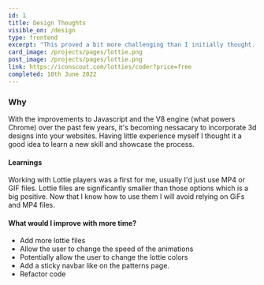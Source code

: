 ```yaml
---
id: 1
title: Design Thoughts
visible_on: /design
type: frontend
excerpt: "This proved a bit more challenging than I initially thought. There was a range of different Lottie libraries to choose from and packages for playing the files. The first two I tried wound up being bad matches for Nuxt, which was a minor setback"
card_image: /projects/pages/lottie.png
post_image: /projects/pages/lottie.png
link: https://iconscout.com/lotties/coder?price=free
completed: 10th June 2022
---
```


### Why

With the improvements to Javascript and the V8 engine (what powers Chrome) over the past few years, it's becoming nessacary to incorporate 3d designs into your websites. Having little experience myself I thought it a good idea to learn a new skill and showcase the process.

#### Learnings

Working with Lottie players was a first for me, usually I'd just use MP4 or GIF files. Lottie files are significantly smaller than those options which is a big positive. Now that I know how to use them I will avoid relying on GiFs and MP4 files. 


#### What would I improve with more time?
- Add more lottie files
- Allow the user to change the speed of the animations
- Potentially allow the user to change the lottie colors
- Add a sticky navbar like on the patterns page.
- Refactor code
